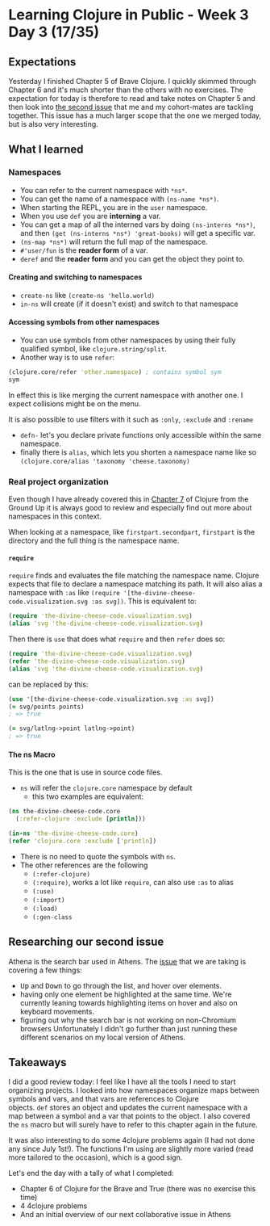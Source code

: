 # Learning Clojure in Public - Week 3 Day 3 (17/35)

## Expectations

Yesterday I finished Chapter 5 of Brave Clojure. I quickly skimmed through Chapter 6 and it's much shorter than the others with no exercises. The expectation for today is therefore to read and take notes on Chapter 5 and then look into [the second issue](https://github.com/athensresearch/athens/issues/126) that me and my cohort-mates are tackling together. This issue has a much larger scope that the one we merged today, but is also very interesting.

## What I learned

### Namespaces

-   You can refer to the current namespace with `*ns*`.
-   You can get the name of a namespace with `(ns-name *ns*)`.
-   When starting the REPL, you are in the `user` namespace.
-   When you use `def` you are **interning** a var.
-   You can get a map of all the interned vars by doing `(ns-interns *ns*)`, and then `(get (ns-interns *ns*) 'great-books)` will get a specific var.
-   `(ns-map *ns*)` will return the full map of the namespace.
-   `#'user/fun` is the **reader form** of a var.
-   `deref` and the **reader form** and you can get the object they point to.

#### Creating and switching to namespaces

-   `create-ns` like `(create-ns 'hello.world)`
-   `in-ns` will create (if it doesn't exist) and switch to that namespace

#### Accessing symbols from other namespaces

-   You can use symbols from other namespaces by using their fully qualified symbol, like `clojure.string/split`.
-   Another way is to use `refer`:

```clojure
(clojure.core/refer 'other.namespace) ; contains symbol sym
sym
```

In effect this is like merging the current namespace with another one. I expect collisions might be on the menu.

It is also possible to use filters with it such as `:only`, `:exclude` and `:rename`
- `defn-` let's you declare private functions only accessible within the same namespace.
- finally there is `alias`, which lets you shorten a namespace name like so `(clojure.core/alias 'taxonomy 'cheese.taxonomy)`

### Real project organization
Even though I have already covered this in [Chapter 7](https://github.com/alaq/learning-clojure-in-public/blob/master/posts/2020-06-27.md) of Clojure from the Ground Up it is always good to review and especially find out more about namespaces in this context.

When looking at a namespace, like `firstpart.secondpart`, `firstpart` is the directory and the full thing is the namespace name.

#### `require`
`require` finds and evaluates the file matching the namespace name. Clojure expects that file to declare a namespace matching its path. It will also alias a namespace with `:as` like `(require '[the-divine-cheese-code.visualization.svg :as svg])`. This is equivalent to:

```clojure
(require 'the-divine-cheese-code.visualization.svg)
(alias 'svg 'the-divine-cheese-code.visualization.svg)
```

Then there is `use` that does what `require` and then `refer` does so:

```clojure
(require 'the-divine-cheese-code.visualization.svg)
(refer 'the-divine-cheese-code.visualization.svg)
(alias 'svg 'the-divine-cheese-code.visualization.svg)
```

can be replaced by this:

```clojure
(use '[the-divine-cheese-code.visualization.svg :as svg])
(= svg/points points)
; => true

(= svg/latlng->point latlng->point)
; => true
```

#### The ns Macro

This is the one that is use in source code files.

-   `ns` will refer the `clojure.core` namespace by default
    -   this two examples are equivalent:

```clojure
(ns the-divine-cheese-code.core
  (:refer-clojure :exclude [println]))

(in-ns 'the-divine-cheese-code.core)
(refer 'clojure.core :exclude ['println])
```

-   There is no need to quote the symbols with `ns`.
-   The other references are the following
    -   `(:refer-clojure)`
    -   `(:require)`, works a lot like `require`, can also use `:as` to alias
    -   `(:use)`
    -   `(:import)`
    -   `(:load)`
    -   `(:gen-class`

## Researching our second issue

Athena is the search bar used in Athens. The [issue](https://github.com/athensresearch/athens/issues/126) that we are taking is covering a few things:

-   <kbd>Up</kbd> and <kbd>Down</kbd> to go through the list, and hover over elements.
-   having only one element be highlighted at the same time. We're currently leaning towards highlighting items on hover and also on keyboard movements.
-   figuring out why the search bar is not working on non-Chromium browsers
    Unfortunately I didn't go further than just running these different scenarios on my local version of Athens.

## Takeaways

I did a good review today: I feel like I have all the tools I need to start organizing projects. I looked into how namespaces organize maps between symbols and vars, and that vars are references to Clojure objects. `def` stores an object and updates the current namespace with a map between a symbol and a var that points to the object. I also covered the `ns` macro but will surely have to refer to this chapter again in the future.

It was also interesting to do some 4clojure problems again (I had not done any since July 1st!). The functions I'm using are slightly more varied (read more tailored to the occasion), which is a good sign.

Let's end the day with a tally of what I completed:

-   Chapter 6 of Clojure for the Brave and True (there was no exercise this time)
-   4 4clojure problems
-   And an initial overview of our next collaborative issue in Athens
